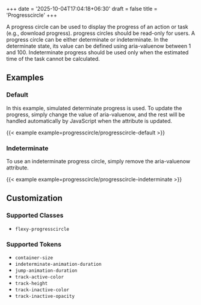 +++
date = '2025-10-04T17:04:18+06:30'
draft = false
title = 'Progresscircle'
+++

A progress circle can be used to display the progress of an action or task (e.g., download progress). progress circles should be read-only for users. A progress circle can be either determinate or indeterminate. In the determinate state, its value can be defined using aria-valuenow between 1 and 100. Indeterminate progress should be used only when the estimated time of the task cannot be calculated.

<!--more-->

## Examples

### Default

In this example, simulated determinate progress is used. To update the progress, simply change the value of aria-valuenow, and the rest will be handled automatically by JavaScript when the attribute is updated.

{{< example example=progresscircle/progresscircle-default >}}

### Indeterminate

To use an indeterminate progress circle, simply remove the aria-valuenow attribute.

{{< example example=progresscircle/progresscircle-indeterminate >}}

## Customization

### Supported Classes

- `flexy-progresscircle`

### Supported Tokens

- `container-size`
- `indeterminate-animation-duration`
- `jump-animation-duration`
- `track-active-color`
- `track-height`
- `track-inactive-color`
- `track-inactive-opacity`

